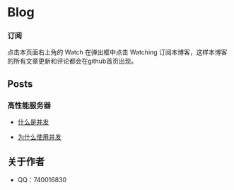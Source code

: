 Blog
========

### 订阅
点击本页面右上角的 Watch 在弹出框中点击 Watching 订阅本博客，这样本博客的所有文章更新和评论都会在github首页出现。


## Posts

### 高性能服务器

- [什么是并发](https://github.com/o-my-god/Blog/wiki/Concurrency)

- [为什么使用并发](https://github.com/o-my-god/Blog/wiki/为什么使用并发%EF%BC%9F)

## 关于作者
- QQ：740016830